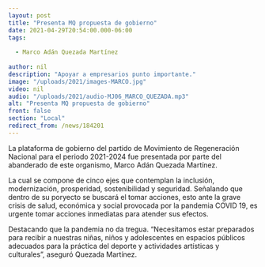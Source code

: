 ```yaml
---
layout: post
title: "Presenta MQ propuesta de gobierno"
date: 2021-04-29T20:54:00.000-06:00
tags:
  
  - Marco Adán Quezada Martínez
  
author: nil
description: "Apoyar a empresarios punto importante."
image: "/uploads/2021/images-MARCO.jpg"
video: nil
audio: "/uploads/2021/audio-MJ06_MARCO_QUEZADA.mp3"
alt: "Presenta MQ propuesta de gobierno"
front: false
section: "Local"
redirect_from: /news/184201
---
```


La plataforma de gobierno del partido de Movimiento de Regeneración Nacional para el periodo 2021-2024 fue presentada por parte del abanderado de este organismo, Marco Adán Quezada Martínez.

La cual se compone de cinco ejes que contemplan la inclusión, modernización, prosperidad, sostenibilidad y seguridad. Señalando que dentro de su poryecto se buscará el tomar acciones, esto ante la grave crisis de salud, económica y social provocada por la pandemia COVID 19, es urgente tomar acciones inmediatas para atender sus efectos.

Destacando que la pandemia no da tregua. “Necesitamos estar preparados para recibir a nuestras niñas, niños y adolescentes en espacios públicos adecuados para la práctica del deporte y actividades artísticas y culturales”, aseguró Quezada Martínez.
